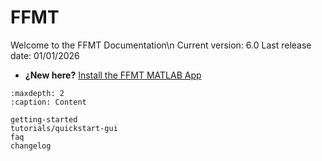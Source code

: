 # FFMT

Welcome to the FFMT Documentation\n
Current version: 6.0
Last release date: 01/01/2026

- **¿New here?**
  [Install the FFMT MATLAB App](getting-started.md)


```{toctree}
:maxdepth: 2
:caption: Content

getting-started
tutorials/quickstart-gui
faq
changelog
